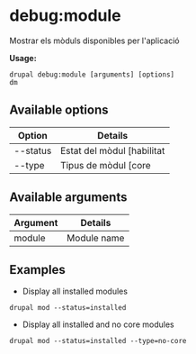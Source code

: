 # debug:module
Mostrar els mòduls disponibles per l'aplicació

**Usage:**
```
drupal debug:module [arguments] [options]
dm
```

## Available options
Option | Details
-------|-------------
--status | Estat del mòdul [habilitat|deshabilitat]
--type | Tipus de mòdul [core|no-core]

## Available arguments
Argument | Details
---------|-------------
module | Module name

## Examples
* Display all installed modules
```
drupal mod --status=installed
```
* Display all installed and no core modules
```
drupal mod --status=installed --type=no-core
```
